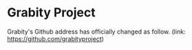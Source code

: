 # Grabity Project
Grabity's Github address has officially changed as follow. (link: https://github.com/grabityproject)

